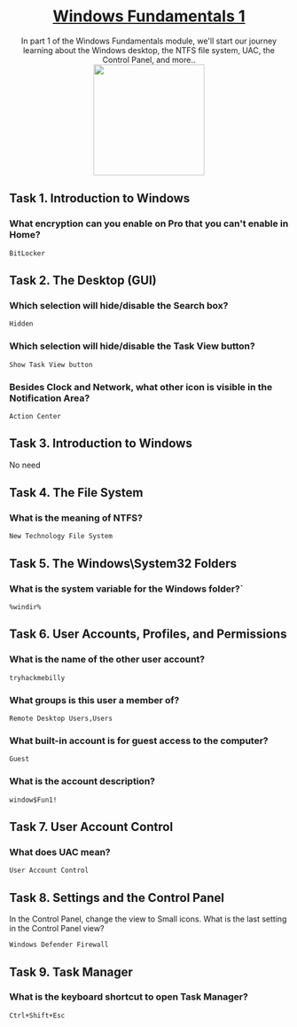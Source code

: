# <div align='center'>[Windows Fundamentals 1](https://tryhackme.com/room/windowsfundamentals1xbx)</div>
<div align='center'>In part 1 of the Windows Fundamentals module, we'll start our journey learning about the Windows desktop, the NTFS file system, UAC, the Control Panel, and more..</div>
<div align='center'>
  <img src='https://github.com/user-attachments/assets/f29ee43c-32a9-4d5f-b308-4a34c687f3b4' height='200'></img>
</div>

## Task 1. Introduction to Windows

### What encryption can you enable on Pro that you can't enable in Home?
```
BitLocker
```

## Task 2. The Desktop (GUI)

### Which selection will hide/disable the Search box?
```
Hidden
```

### Which selection will hide/disable the Task View button?
```
Show Task View button
```

### Besides Clock and Network, what other icon is visible in the Notification Area?
```
Action Center
```

## Task 3. Introduction to Windows
No need

## Task 4. The File System
### What is the meaning of NTFS?
```
New Technology File System
```
## Task 5. The Windows\System32 Folders

### What is the system variable for the Windows folder?`
```
%windir%
```
## Task 6. User Accounts, Profiles, and Permissions

### What is the name of the other user account?
```
tryhackmebilly
```
### What groups is this user a member of?
```
Remote Desktop Users,Users
```
### What built-in account is for guest access to the computer?
```
Guest
```
### What is the account description?
```
window$Fun1!
```
## Task 7. User Account Control
### What does UAC mean?
```
User Account Control
```
## Task 8. Settings and the Control Panel
In the Control Panel, change the view to Small icons. What is the last setting in the Control Panel view?
```
Windows Defender Firewall
```
## Task 9. Task Manager
### What is the keyboard shortcut to open Task Manager?
```
Ctrl+Shift+Esc
```
